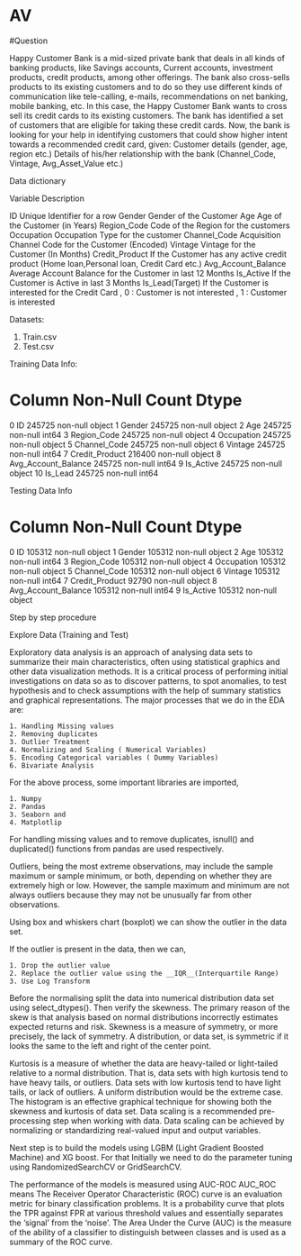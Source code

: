 # AV
#Question

Happy Customer Bank is a mid-sized private bank that deals in all kinds of banking products, like Savings accounts, Current accounts, investment products, credit products, among other offerings. The bank also cross-sells products to its existing customers and to do so they use different kinds of communication like tele-calling, e-mails, recommendations on net banking, mobile banking, etc. In this case, the Happy Customer Bank wants to cross sell its credit cards to its existing customers. The bank has identified a set of customers that are eligible for taking these credit cards. Now, the bank is looking for your help in identifying customers that could show higher intent towards a recommended credit card, given: Customer details (gender, age, region etc.) Details of his/her relationship with the bank (Channel_Code, Vintage, Avg_Asset_Value etc.)

Data dictionary

Variable	Description

ID	Unique Identifier for a row
Gender	Gender of the Customer
Age	Age of the Customer (in Years)
Region_Code	Code of the Region for the customers
Occupation	Occupation Type for the customer
Channel_Code	Acquisition Channel Code for the Customer (Encoded)
Vintage	Vintage for the Customer (In Months)
Credit_Product	If the Customer has any active credit product (Home loan,Personal loan, Credit Card etc.)
Avg_Account_Balance	Average Account Balance for the Customer in last 12 Months
Is_Active	If the Customer is Active in last 3 Months
Is_Lead(Target)	If the Customer is interested for the Credit Card , 0 : Customer is not interested , 1 : Customer is interested

Datasets:
1.	Train.csv
2.	Test.csv

Training Data Info:
#	Column	Non-Null Count	Dtype
0	ID	245725 non-null	object
1	Gender	245725 non-null	object
2	Age	245725 non-null	int64
3	Region_Code	245725 non-null	object
4	Occupation	245725 non-null	object
5	Channel_Code	245725 non-null	object
6	Vintage	245725 non-null	int64
7	Credit_Product	216400 non-null	object
8	Avg_Account_Balance	245725 non-null	int64
9	Is_Active	245725 non-null	object
10	Is_Lead	245725 non-null	int64

Testing Data Info
#	Column	Non-Null Count	Dtype
0	ID	105312 non-null	object
1	Gender	105312 non-null	object
2	Age	105312 non-null	int64
3	Region_Code	105312 non-null	object
4	Occupation	105312 non-null	object
5	Channel_Code	105312 non-null	object
6	Vintage	105312 non-null	int64
7	Credit_Product	92790 non-null	object
8	Avg_Account_Balance	105312 non-null	int64
9	Is_Active	105312 non-null	object

Step by step procedure

Explore Data (Training and Test)

Exploratory data analysis is an approach of analysing data sets to summarize their main characteristics, often using statistical graphics and other data visualization methods. It is a critical process of performing initial investigations on data so as to discover patterns, to spot anomalies, to test hypothesis and to check assumptions with the help of summary statistics and graphical representations. The major processes that we do in the EDA are:

    1. Handling Missing values
    2. Removing duplicates
    3. Outlier Treatment
    4. Normalizing and Scaling ( Numerical Variables)
    5. Encoding Categorical variables ( Dummy Variables)
    6. Bivariate Analysis

For the above process, some important libraries are imported,

    1. Numpy
    2. Pandas
    3. Seaborn and
    4. Matplotlip

For handling missing values and to remove duplicates, isnull() and duplicated() functions from pandas are used respectively.

Outliers, being the most extreme observations, may include the sample maximum or sample minimum, or both, depending on whether they are extremely high or low. However, the sample maximum and minimum are not always outliers because they may not be unusually far from other observations.

Using box and whiskers chart (boxplot) we can show the outlier in the data set.

If the outlier is present in the data, then we can,

    1. Drop the outlier value
    2. Replace the outlier value using the __IQR__(Interquartile Range)
    3. Use Log Transform

Before the normalising split the data into numerical distribution data set using select_dtypes(). Then verify the skewness. The primary reason of the skew is that analysis based on normal distributions incorrectly estimates expected returns and risk. Skewness is a measure of symmetry, or more precisely, the lack of symmetry. A distribution, or data set, is symmetric if it looks the same to the left and right of the center point.

Kurtosis is a measure of whether the data are heavy-tailed or light-tailed relative to a normal distribution. That is, data sets with high kurtosis tend to have heavy tails, or outliers. Data sets with low kurtosis tend to have light tails, or lack of outliers. A uniform distribution would be the extreme case. The histogram is an effective graphical technique for showing both the skewness and kurtosis of data set. Data scaling is a recommended pre-processing step when working with data. Data scaling can be achieved by normalizing or standardizing real-valued input and output variables. 

Next step is to build the models using LGBM (Light Gradient Boosted Machine) and XG boost. For that Initially we need to do the parameter tuning using RandomizedSearchCV or GridSearchCV.

The performance of the models is measured using AUC-ROC
AUC_ROC means The Receiver Operator Characteristic (ROC) curve is an evaluation metric for binary classification problems. It is a probability curve that plots the TPR against FPR at various threshold values and essentially separates the ‘signal’ from the ‘noise’. The Area Under the Curve (AUC) is the measure of the ability of a classifier to distinguish between classes and is used as a summary of the ROC curve.

